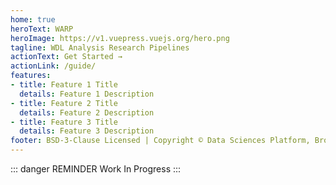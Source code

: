 ```yaml
---
home: true
heroText: WARP
heroImage: https://v1.vuepress.vuejs.org/hero.png
tagline: WDL Analysis Research Pipelines
actionText: Get Started →
actionLink: /guide/
features:
- title: Feature 1 Title
  details: Feature 1 Description
- title: Feature 2 Title
  details: Feature 2 Description
- title: Feature 3 Title
  details: Feature 3 Description
footer: BSD-3-Clause Licensed | Copyright © Data Sciences Platform, Broad Institute.
---
```


::: danger REMINDER <Badge text="beta" type="warning"/>
Work In Progress
:::
